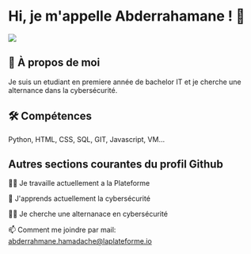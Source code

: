 
# Hi, je m'appelle Abderrahamane ! 👋
<img src="C:\Users\sedik\Downloads\♡.jpg" />

## 🚀 À propos de moi
Je suis un etudiant en premiere année de bachelor IT et je cherche une alternance dans la cybersécurité.


## 🛠 Compétences
Python, HTML, CSS, SQL, GIT, Javascript, VM...


## Autres sections courantes du profil Github
👩‍💻 Je travaille actuellement a la Plateforme

🧠 J'apprends actuellement la cybersécurité

👯‍♀️ Je cherche une alternanace en cybersécurité

📫 Comment me joindre par mail: abderrahmane.hamadache@laplateforme.io




